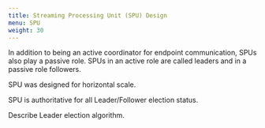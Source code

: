 ```yaml
---
title: Streaming Processing Unit (SPU) Design
menu: SPU
weight: 30
---
```


In addition to being an active coordinator for endpoint communication, SPUs also play a passive role. SPUs in an active role are called leaders and in a passive role followers. 

SPU was designed for horizontal scale.

SPU is authoritative for all Leader/Follower election status.

Describe Leader election algorithm.